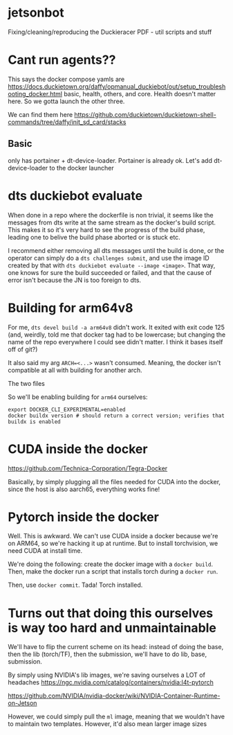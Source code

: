# jetsonbot
Fixing/cleaning/reproducing the Duckieracer PDF - util scripts and stuff

# Cant run agents??

This says the docker compose yamls are https://docs.duckietown.org/daffy/opmanual_duckiebot/out/setup_troubleshooting_docker.html 
basic, health, others, and core. Health doesn't matter here. So we gotta launch the other three.

We can find them here https://github.com/duckietown/duckietown-shell-commands/tree/daffy/init_sd_card/stacks

## Basic

only has portainer + dt-device-loader. Portainer is already ok. Let's add dt-device-loader to the docker launcher

# dts duckiebot evaluate

When done in a repo where the dockerfile is non trivial, it seems like the messages from dts write at the same stream as the docker's build script.
This makes it so it's very hard to see the progress of the build phase, leading one to belive the build phase aborted or is stuck etc.

I recommend either removing all dts messages until the build is done, or the operator can simply do a `dts challenges submit`, and use the image ID
created by that with `dts duckiebot evaluate --image <image>`. That way, one knows for sure the build succeeded or failed, and that the cause of error
isn't because the JN is too foreign to dts.

# Building for arm64v8

For me, `dts devel build -a arm64v8` didn't work. It exited with exit code 125 (and, weirdly, told me that docker tag had to be lowercase; but changing the name of the repo everywhere I could see didn't matter. I think it bases itself off of git?)

It also said my arg `ARCH=<...>` wasn't consumed. Meaning, the docker isn't compatible at all with building for another arch.

The two files 

So we'll be enabling building for `arm64` ourselves: 

```
export DOCKER_CLI_EXPERIMENTAL=enabled
docker buildx version # should return a correct version; verifies that buildx is enabled

```

# CUDA inside the docker

https://github.com/Technica-Corporation/Tegra-Docker

Basically, by simply plugging all the files needed for CUDA into the docker, since the host is also aarch65, everything works fine!

# Pytorch inside the docker

Well. This is awkward. We can't use CUDA inside a docker because we're on ARM64, so we're hacking it up at runtime. But to install torchvision, we need CUDA at install time.

We're doing the following: create the docker image with a `docker build`. Then, make the docker run a script that installs torch during a `docker run`.

Then, use `docker commit`. Tada! Torch installed.

# Turns out that doing this ourselves is way too hard and unmaintainable

We'll have to flip the current scheme on its head: instead of doing the base, then the lib (torch/TF), then the submission,
we'll have to do lib, base, submission.

By simply using NVIDIA's lib images, we're saving ourselves a LOT of headaches https://ngc.nvidia.com/catalog/containers/nvidia:l4t-pytorch

https://github.com/NVIDIA/nvidia-docker/wiki/NVIDIA-Container-Runtime-on-Jetson

However, we could simply pull the `ml` image, meaning that we wouldn't have to maintain two templates. However, it'd also mean larger image sizes